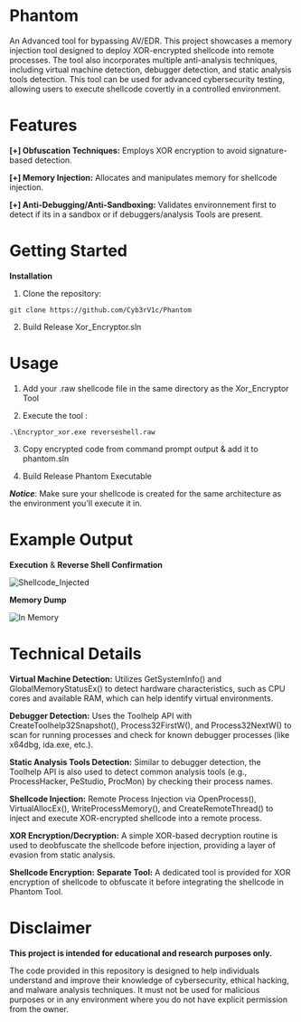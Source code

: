 # Phantom
An Advanced tool for bypassing AV/EDR.
This project showcases a memory injection tool designed to deploy XOR-encrypted shellcode into remote processes.
The tool also incorporates multiple anti-analysis techniques, including virtual machine detection, debugger detection, and static analysis tools detection.
This tool can be used for advanced cybersecurity testing, allowing users to execute shellcode covertly in a controlled environment.




# Features

**[+] Obfuscation Techniques:** Employs XOR encryption to avoid signature-based detection.

**[+] Memory Injection:** Allocates and manipulates memory for shellcode injection.

**[+] Anti-Debugging/Anti-Sandboxing:** Validates environnement first to detect if its in a sandbox or if debuggers/analysis Tools are present.




# Getting Started

**Installation**


1. Clone the repository:
```
git clone https://github.com/Cyb3rV1c/Phantom
```


2. Build Release Xor_Encryptor.sln


# Usage

1. Add your .raw shellcode file in the same directory as the Xor_Encryptor Tool

2. Execute the tool :

```
.\Encryptor_xor.exe reverseshell.raw
```
3. Copy encrypted code from command prompt output & add it to phantom.sln

4. Build Release Phantom Executable

***Notice***: Make sure your shellcode is created for the same architecture as the environment you'll execute it in.

# Example Output

**Execution** & **Reverse Shell Confirmation**


![Shellcode_Injected](https://github.com/user-attachments/assets/34738791-a780-4dd9-905c-763d72b76ed1)


**Memory Dump**

![In Memory](https://github.com/user-attachments/assets/dbfa3449-bce2-41d3-9196-9ea3cca788d6)


# Technical Details

**Virtual Machine Detection:**
Utilizes GetSystemInfo() and GlobalMemoryStatusEx() to detect hardware characteristics, such as CPU cores and available RAM, which can help identify virtual environments.

**Debugger Detection:**
Uses the Toolhelp API with CreateToolhelp32Snapshot(), Process32FirstW(), and Process32NextW() to scan for running processes and check for known debugger processes (like x64dbg, ida.exe, etc.).

**Static Analysis Tools Detection:**
Similar to debugger detection, the Toolhelp API is also used to detect common analysis tools (e.g., ProcessHacker, PeStudio, ProcMon) by checking their process names.

**Shellcode Injection:**
Remote Process Injection via OpenProcess(), VirtualAllocEx(), WriteProcessMemory(), and CreateRemoteThread() to inject and execute XOR-encrypted shellcode into a remote process.

**XOR Encryption/Decryption:**
A simple XOR-based decryption routine is used to deobfuscate the shellcode before injection, providing a layer of evasion from static analysis.

**Shellcode Encryption:**
**Separate Tool:** A dedicated tool is provided for XOR encryption of shellcode to obfuscate it before integrating the shellcode in Phantom Tool.








# Disclaimer
**This project is intended for educational and research purposes only.**

The code provided in this repository is designed to help individuals understand and improve their knowledge of cybersecurity, ethical hacking, and malware analysis techniques. It must not be used for malicious purposes or in any environment where you do not have explicit permission from the owner.
